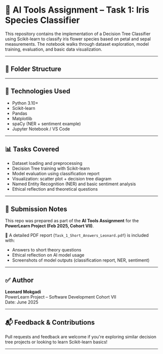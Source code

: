 # 🌼 AI Tools Assignment – Task 1: Iris Species Classifier

This repository contains the implementation of a Decision Tree Classifier using Scikit-learn to classify iris flower species based on petal and sepal measurements. The notebook walks through dataset exploration, model training, evaluation, and basic data visualization.

---

## 📁 Folder Structure


---

## 🧪 Technologies Used

- Python 3.10+
- Scikit-learn
- Pandas
- Matplotlib
- spaCy (NER + sentiment example)
- Jupyter Notebook / VS Code

---

## 📊 Tasks Covered

- Dataset loading and preprocessing
- Decision Tree training with Scikit-learn
- Model evaluation using classification report
- Visualization: scatter plot + decision tree diagram
- Named Entity Recognition (NER) and basic sentiment analysis
- Ethical reflection and theoretical questions

---

## 📄 Submission Notes

This repo was prepared as part of the **AI Tools Assignment** for the **PowerLearn Project (Feb 2025, Cohort VII)**.

📎 A detailed PDF report (`Task_1_Short_Answers_Leonard.pdf`) is included with:
- Answers to short theory questions  
- Ethical reflection on AI model usage  
- Screenshots of model outputs (classification report, NER, sentiment)

---

## ✅ Author

**Leonard Mokgadi**  
PowerLearn Project – Software Development Cohort VII  
Date: June 2025

---

## 📬 Feedback & Contributions

Pull requests and feedback are welcome if you're exploring similar decision tree projects or looking to learn Scikit-learn basics!

---

